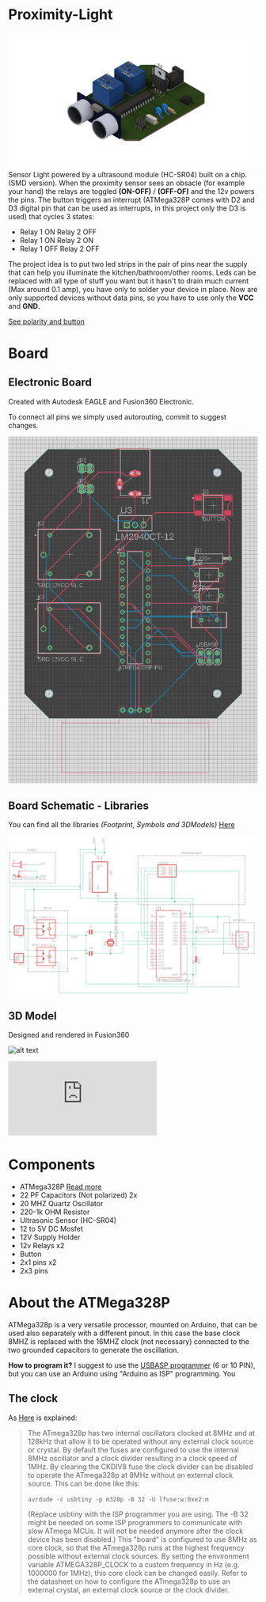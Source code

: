 # Proximity-Light
![alt text](https://github.com/BlessedRebuS/Proximity-Light/blob/main/images/LightSensor%20v1.png)
Sensor Light powered by a ultrasound module (HC-SR04) built on a chip. (SMD version). 
When the proximity sensor sees an obsacle (for example your hand) the relays are toggled **(ON-OFF)** / **(OFF-OF)** and the 12v powers the pins.
The button triggers an interrupt (ATMega328P comes with D2 and D3 digital pin that can be used as interrupts, in this project only the D3 is used) that cycles 3 states:

* Relay 1 ON Relay 2 OFF
* Relay 1 ON Relay 2 ON
* Relay 1 OFF Relay 2 OFF

The project idea is to put two led strips in the pair of pins near the supply that can help you illuminate the kitchen/bathroom/other rooms. Leds can be replaced with all type of stuff you want but it hasn't to drain much current (Max around 0.1 amp), you have only to solder your device in place. Now are only supported devices without data pins, so you have to use only the **VCC** and **GND**.

[See polarity and button](https://github.com/BlessedRebuS/Proximity-Light/blob/main/images/PinButton.png)

# Board


## Electronic Board
Created with Autodesk EAGLE and Fusion360 Electronic.

To connect all pins we simply used autorouting, commit to suggest changes.

![alt text](https://github.com/BlessedRebuS/Proximity-Light/blob/main/images/Board.png)

## Board Schematic - Libraries
You can find all the libraries *(Footprint, Symbols and 3DModels)* [Here](https://github.com/BlessedRebuS/Proximity-Light/tree/main/libraries/Footprints)

![alt text](https://github.com/BlessedRebuS/Proximity-Light/blob/main/images/Schematic.png)

## 3D Model

Designed and rendered in Fusion360

![alt text](https://media.giphy.com/media/gLZiwmqNYszEZtdC1Y/giphy.gif?cid=790b7611a83148cbe7ad602f8bc8b3268413f0216be1d08f&rid=giphy.gif&ct=g)


![3D Model STL](https://github.com/BlessedRebuS/Proximity-Light/blob/main/Light-Sensor/Board/LightSensor.stl)
# Components

* ATMega328P  [Read more](#about-the-atmega328p)
* 22 PF Capacitors (Not polarized) 2x
* 20 MHZ Quartz Oscillator
* 220-1k OHM Resistor
* Ultrasonic Sensor (HC-SR04)
* 12 to 5V DC Mosfet
* 12V Supply Holder
* 12v Relays x2
* Button
* 2x1 pins x2
* 2x3 pins

# About the ATMega328P

ATMega328p is a very versatile processor, mounted on Arduino, that can be used also separately with a different pinout. In this case the base clock 8MHZ is replaced with the 16MHZ clock (not necessary) connected to the two grounded capacitors to generate the oscillation.

**How to program it?** I suggest to use the [USBASP programmer](www.learningaboutelectronics.com/Articles/Program-AVR-chip-using-a-USBASP-with-10-pin-cable.php) (6 or 10 PIN), but you can use an Arduino using "Arduino as ISP" programming.
You

## The clock
As [Here](https://doc.riot-os.org/group__boards__atmega328p.html) is explained:

> The ATmega328p has two internal oscillators clocked at 8MHz and at 128kHz that allow it to be operated without any external clock source or crystal. By default the fuses are configured to use the internal 8MHz oscillator and a clock divider resulting in a clock speed of 1MHz. By clearing the CKDIV8 fuse the clock divider can be disabled to operate the ATmega328p at 8MHz without an external clock source. This can be done like this:
> 
> `avrdude -c usbtiny -p m328p -B 32 -U lfuse:w:0xe2:m`
> 
> (Replace usbtiny with the ISP programmer you are using. The -B 32 might be needed on some ISP programmers to communicate with slow ATmega MCUs. It will not be needed anymore after the clock device has been disabled.)
This "board" is configured to use 8MHz as core clock, so that the ATmega328p runs at the highest frequency possible without external clock sources.
By setting the environment variable ATMEGA328P_CLOCK to a custom frequency in Hz (e.g. 1000000 for 1MHz), this core clock can be changed easily. Refer to the datasheet on how to configure the ATmega328p to use an external crystal, an external clock source or the clock divider.
